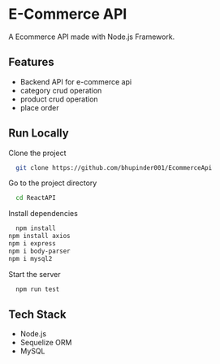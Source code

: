 # E-Commerce API

A Ecommerce API made with Node.js Framework.


## Features

- Backend API for e-commerce api
- category crud operation
- product crud operation
- place order



## Run Locally

Clone the project

```bash
  git clone https://github.com/bhupinder001/EcommerceApi
```

Go to the project directory

```bash
  cd ReactAPI
```

Install dependencies

```bash
  npm install
npm install axios
npm i express
npm i body-parser
npm i mysql2
```

Start the server

```bash
  npm run test
```



## Tech Stack

* Node.js
* Sequelize ORM
* MySQL




